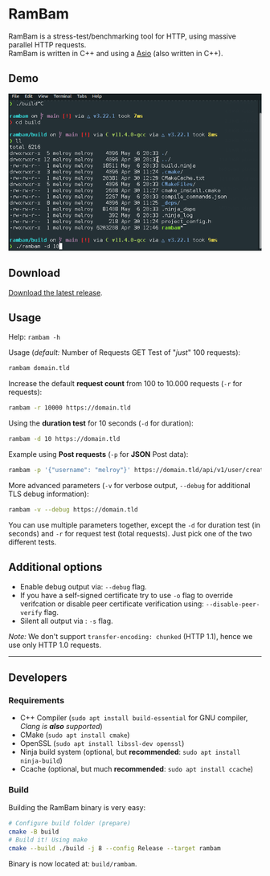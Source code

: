 # RamBam

RamBam is a stress-test/benchmarking tool for HTTP, using massive parallel HTTP requests.  
RamBam is written in C++ and using a [Asio](https://think-async.com/Asio/) (also written in C++).

## Demo

![Demo of RamBam testing localhost](./demo.gif)

## Download

[Download the latest release](https://gitlab.melroy.org/melroy/rambam/-/releases).

## Usage

Help: `rambam -h`

Usage (_default:_ Number of Requests GET Test of "_just_" 100 requests):

```bash
rambam domain.tld
```

Increase the default **request count** from 100 to 10.000 requests (`-r` for requests):

```bash
rambam -r 10000 https://domain.tld
```

Using the **duration test** for 10 seconds (`-d` for duration):

```bash
rambam -d 10 https://domain.tld
```

Example using **Post requests** (`-p` for **JSON** Post data):

```bash
rambam -p '{"username": "melroy"}' https://domain.tld/api/v1/user/create
```

More advanced parameters (`-v` for verbose output, `--debug` for additional TLS debug information):

```bash
rambam -v --debug https://domain.tld
```

You can use multiple parameters together, except the `-d` for duration test (in seconds) and `-r` for request test (total requests). Just pick one of the two different tests.

## Additional options

- Enable debug output via: `--debug` flag.
- If you have a self-signed certificate try to use `-o` flag to override verifcation or disable peer certificate verification using: `--disable-peer-verify` flag.
- Silent all output via : `-s` flag.

_Note:_ We don't support `transfer-encoding: chunked` (HTTP 1.1), hence we use only HTTP 1.0 requests.

---

## Developers

### Requirements

- C++ Compiler (`sudo apt install build-essential` for GNU compiler, _Clang is **also** supported_)
- CMake (`sudo apt install cmake`)
- OpenSSL (`sudo apt install libssl-dev openssl`)
- Ninja build system (optional, but **recommended**: `sudo apt install ninja-build`)
- Ccache (optional, but much **recommended**: `sudo apt install ccache`)

### Build

Building the RamBam binary is very easy:

```bash
# Configure build folder (prepare)
cmake -B build
# Build it! Using make
cmake --build ./build -j 8 --config Release --target rambam
```

Binary is now located at: `build/rambam`.
